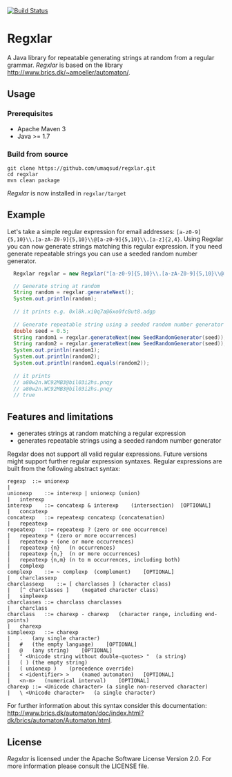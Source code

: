 [![Build Status](https://travis-ci.org/umaqsud/regxlar.svg?branch=master)](https://travis-ci.org/umaqsud/regxlar)

Regxlar
=======

A Java library for repeatable generating strings at random from a regular grammar. _Regxlar_ is based on the library http://www.brics.dk/~amoeller/automaton/.

## Usage

### Prerequisites
* Apache Maven 3
* Java >= 1.7

### Build from source

```
git clone https://github.com/umaqsud/regxlar.git
cd regxlar
mvn clean package
```

_Regxlar_ is now installed in `regxlar/target`

## Example

Let's take a simple regular expression for email addresses: `[a-z0-9]{5,10}\\.[a-zA-Z0-9]{5,10}\\@[a-z0-9]{5,10}\\.[a-z]{2,4}`. Using Regxlar you can now generate strings matching this regular expression. If you need generate repeatable strings you can use a seeded random number generator.

```java
  Regxlar regxlar = new Regxlar("[a-z0-9]{5,10}\\.[a-zA-Z0-9]{5,10}\\@[a-z0-9]{5,10}\\.[a-z]{2,4}");

  // Generate string at random
  String random = regxlar.generateNext();
  System.out.println(random);
  
  // it prints e.g. 0xl8k.xi0q7a@6xo0fc8ut8.adgp
  
  // Generate repeatable string using a seeded random number generator
  double seed = 0.5;
  String random1 = regxlar.generateNext(new SeedRandomGenerator(seed));
  String random2 = regxlar.generateNext(new SeedRandomGenerator(seed));
  System.out.println(random1);
  System.out.println(random2);
  System.out.println(random1.equals(random2));
  
  // it prints
  // a80w2n.WC92MB3@bil03i2hs.pnqy
  // a80w2n.WC92MB3@bil03i2hs.pnqy
  // true
```
## Features and limitations

* generates strings at random matching a regular expression
* generates repeatable strings using a seeded random number generator

Regxlar does not support all valid regular expressions. Future versions might support further regular expression syntaxes. Regular expressions are built from the following abstract syntax:

```
regexp	::=	unionexp		
|			
unionexp	::=	interexp | unionexp	(union)	
|	interexp		
interexp	::=	concatexp & interexp	(intersection)	[OPTIONAL]
|	concatexp		
concatexp	::=	repeatexp concatexp	(concatenation)	
|	repeatexp		
repeatexp	::=	repeatexp ?	(zero or one occurrence)	
|	repeatexp *	(zero or more occurrences)	
|	repeatexp +	(one or more occurrences)	
|	repeatexp {n}	(n occurrences)	
|	repeatexp {n,}	(n or more occurrences)	
|	repeatexp {n,m}	(n to m occurrences, including both)	
|	complexp		
complexp	::=	~ complexp	(complement)	[OPTIONAL]
|	charclassexp		
charclassexp	::=	[ charclasses ]	(character class)	
|	[^ charclasses ]	(negated character class)	
|	simpleexp		
charclasses	::=	charclass charclasses		
|	charclass		
charclass	::=	charexp - charexp	(character range, including end-points)	
|	charexp		
simpleexp	::=	charexp		
|	.	(any single character)	
|	#	(the empty language)	[OPTIONAL]
|	@	(any string)	[OPTIONAL]
|	" <Unicode string without double-quotes> "	(a string)	
|	( )	(the empty string)	
|	( unionexp )	(precedence override)	
|	< <identifier> >	(named automaton)	[OPTIONAL]
|	<n-m>	(numerical interval)	[OPTIONAL]
charexp	::=	<Unicode character>	(a single non-reserved character)	
|	\ <Unicode character> 	(a single character)	
```

For further information about this syntax consider this documentation: http://www.brics.dk/automaton/doc/index.html?dk/brics/automaton/Automaton.html.

## License

_Regxlar_ is licensed under the Apache Software License Version 2.0. For more
information please consult the LICENSE file.
